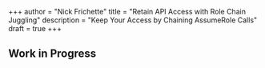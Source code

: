 +++
author = "Nick Frichette"
title = "Retain API Access with Role Chain Juggling"
description = "Keep Your Access by Chaining AssumeRole Calls"
draft = true
+++
## Work in Progress